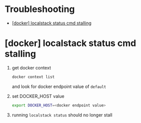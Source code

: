 Troubleshooting
===============


- [[docker] localstack status cmd stalling](#ts1)




<div id='ts1'/>

# [docker] localstack status cmd stalling #

1. get docker context
    ```sh
    docker context list
    ```
    and look for docker endpoint value of `default`

2. set DOCKER_HOST value
    ```sh
    export DOCKER_HOST=<docker endpoint value>
    ```
3. running `localstack status` should no longer stall